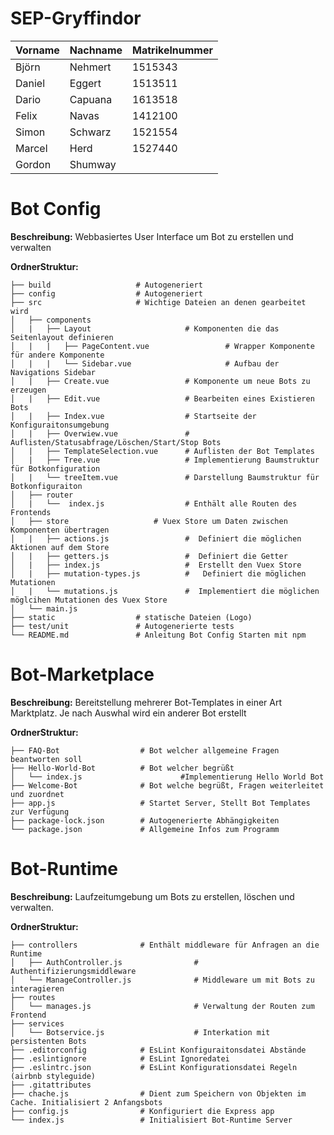 # SEP-Gryffindor

| Vorname | Nachname | Matrikelnummer
| ------ | ------ | ------ |
| Björn	| Nehmert	| 	1515343
| Daniel	| Eggert| 		1513511
| Dario	| Capuana	| 	1613518
| Felix	| Navas	| 	1412100
| Simon	| Schwarz	| 	1521554
| Marcel| 	Herd	| 	1527440
| Gordon| Shumway |


# Bot Config

**Beschreibung:**
Webbasiertes User Interface um Bot zu erstellen und verwalten

**OrdnerStruktur:**

    ├── build                   # Autogeneriert
    ├── config                  # Autogeneriert
    ├── src                     # Wichtige Dateien an denen gearbeitet wird
    │   ├── components 
    │   |   ├── Layout                     # Komponenten die das Seitenlayout definieren
    │   |   |   ├── PageContent.vue                 # Wrapper Komponente für andere Komponente
    │   |   |   └── Sidebar.vue                     # Aufbau der Navigations Sidebar
    │   |   ├── Create.vue                 # Komponente um neue Bots zu erzeugen
    │   |   ├── Edit.vue                   # Bearbeiten eines Existieren Bots
    │   |   ├── Index.vue                  # Startseite der Konfiguraitonsumgebung
    │   |   ├── Overwiew.vue               # Auflisten/Statusabfrage/Löschen/Start/Stop Bots
    │   |   ├── TemplateSelection.vue      # Auflisten der Bot Templates
    │   |   ├── Tree.vue                   # Implementierung Baumstruktur für Botkonfiguration
    │   |   └── treeItem.vue               # Darstellung Baumstruktur für Botkonfiguraiton
    │   ├── router
    │   |   └──  index.js                  # Enthält alle Routen des Frontends 
    │   ├── store                   # Vuex Store um Daten zwischen Komponenten übertragen
    │   |   ├── actions.js                 #  Definiert die möglichen Aktionen auf dem Store
    │   |   ├── getters.js                 #  Definiert die Getter
    │   |   ├── index.js                   #  Erstellt den Vuex Store
    │   |   ├── mutation-types.js          #   Definiert die möglichen Mutationen
    │   |   └── mutations.js               #  Implementiert die möglichen möglcihen Mutationen des Vuex Store
    │   └── main.js              
    ├── static                  # statische Dateien (Logo)
    ├── test/unit               # Autogenerierte tests
    └── README.md               # Anleitung Bot Config Starten mit npm


# Bot-Marketplace

**Beschreibung:**
Bereitstellung mehrerer Bot-Templates in einer Art Marktplatz. 
Je nach Auswhal wird ein anderer Bot erstellt

**OrdnerStruktur:**

    ├── FAQ-Bot                  # Bot welcher allgemeine Fragen beantworten soll
    ├── Hello-World-Bot          # Bot welcher begrüßt
    │   └── index.js                      #Implementierung Hello World Bot
    ├── Welcome-Bot              # Bot welche begrüßt, Fragen weiterleitet und zuordnet
    ├── app.js                   # Startet Server, Stellt Bot Templates zur Verfügung
    ├── package-lock.json        # Autogenerierte Abhängigkeiten
    └── package.json             # Allgemeine Infos zum Programm


# Bot-Runtime

**Beschreibung:**
Laufzeitumgebung um Bots zu erstellen, löschen und verwalten.

**OrdnerStruktur:**

    ├── controllers              # Enthält middleware für Anfragen an die Runtime
    │   ├── AuthController.js                # Authentifizierungsmiddleware
    │   └── ManageController.js              # Middleware um mit Bots zu interagieren
    ├── routes                   
    │   └── manages.js                       # Verwaltung der Routen zum Frontend
    ├── services                 
    │   └── Botservice.js                    # Interkation mit persistenten Bots
    ├── .editorconfig            # EsLint Konfiguraitonsdatei Abstände 
    ├── .eslintignore            # EsLint Ignoredatei
    ├── .eslintrc.json           # EsLint Konfigurationsdatei Regeln (airbnb styleguide)
    ├── .gitattributes
    ├── chache.js                # Dient zum Speichern von Objekten im Cache. Initialisiert 2 Anfangsbots
    ├── config.js                # Konfiguriert die Express app
    └── index.js                 # Initialisiert Bot-Runtime Server
    
